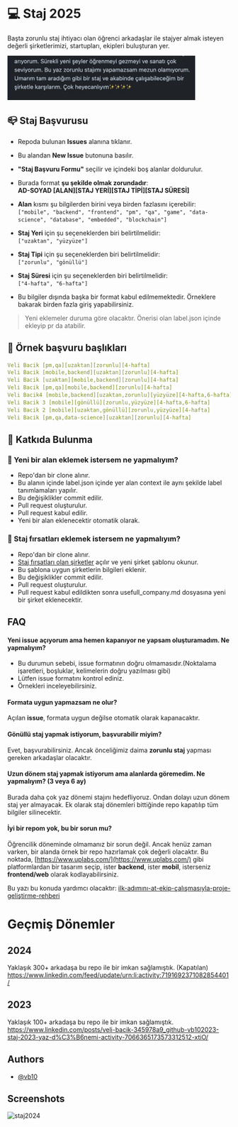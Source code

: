 
# 💻 Staj 2025

Başta zorunlu staj ihtiyacı olan öğrenci arkadaşlar ile stajyer almak isteyen değerli şirketlerimizi, startupları, ekipleri buluşturan yer.


<img src="./images/1714633070470.jpeg" alt="staj2024"  height="100">

## 📪 Staj Başvurusu

- Repoda bulunan **Issues** alanına tıklanır.
- Bu alandan **New Issue** butonuna basılır.
- **"Staj Başvuru Formu"** seçilir ve içindeki boş alanlar doldurulur.
- Burada format **şu şekilde olmak zorundadır**:  
  **AD-SOYAD [ALAN][STAJ YERİ][STAJ TİPİ][STAJ SÜRESİ]**
  
- **Alan** kısmı şu bilgilerden birini veya birden fazlasını içerebilir:  
  `["mobile", "backend", "frontend", "pm", "qa", "game", "data-science", "database", "embedded", "blockchain"]`
  
- **Staj Yeri** için şu seçeneklerden biri belirtilmelidir:  
  `["uzaktan", "yüzyüze"]`
  
- **Staj Tipi** için şu seçeneklerden biri belirtilmelidir:  
  `["zorunlu", "gönüllü"]`
  
- **Staj Süresi** için şu seçeneklerden biri belirtilmelidir:  
  `["4-hafta", "6-hafta"]`
  
- Bu bilgiler dışında başka bir format kabul edilmemektedir. Örneklere bakarak birden fazla giriş yapabilirsiniz.

> Yeni eklemeler duruma göre olacaktır. Önerisi olan label.json içinde ekleyip pr da atabilir.

## 📍 Örnek başvuru başlıkları

```yaml
Veli Bacik [pm,qa][uzaktan][zorunlu][4-hafta]
Veli Bacik [mobile,backend][uzaktan][zorunlu][4-hafta]
Veli Bacik [uzaktan][mobile,backend][zorunlu][4-hafta]
Veli Bacik [pm,qa][mobile,backend][zorunlu][4-hafta]
Veli Bacik4 [mobile,backend][uzaktan,zorunlu][yüzyüze][4-hafta,6-hafta]
Veli Bacik 3 [mobile][gönüllü][zorunlu,yüzyüze][4-hafta,6-hafta]
Veli Bacik 2 [mobile][uzaktan,gönüllü][zorunlu,yüzyüze][4-hafta]
Veli Bacik [pm,qa,data-science][uzaktan][zorunlu][4-hafta]
```

## 🤝 Katkıda Bulunma

### 📝 Yeni bir alan eklemek istersem ne yapmalıyım?

- Repo'dan bir clone alınır.
- Bu alanın içinde label.json içinde yer alan context ile aynı şekilde label tanımlamaları yapılır.
- Bu değişiklikler commit edilir.
- Pull request oluşturulur.
- Pull request kabul edilir.
- Yeni bir alan eklenecektir otomatik olarak.

### 📝 Staj fırsatları eklemek istersem ne yapmalıyım?

- Repo'dan bir clone alınır.
- [Staj fırsatları olan şirketler](usefull_company.md) açılır ve yeni şirket şablonu okunur.
- Bu şablona uygun şirketlerin bilgileri eklenir.
- Bu değişiklikler commit edilir.
- Pull request oluşturulur.
- Pull request kabul edildikten sonra usefull_company.md dosyasına yeni bir şirket eklenecektir.

## FAQ

#### Yeni issue açıyorum ama hemen kapanıyor ne yapsam oluşturamadım. Ne yapmalıyım?

- Bu durumun sebebi, issue formatının doğru olmamasıdır.(Noktalama işaretleri, boşluklar, kelimelerin doğru yazılması gibi)
- Lütfen issue formatını kontrol ediniz.
- Örnekleri inceleyebilirsiniz.

#### Formata uygun yapmazsam ne olur?

Açılan **issue**, formata uygun değilse otomatik olarak kapanacaktır.

#### Gönüllü staj yapmak istiyorum, başvurabilir miyim?

Evet, başvurabilirsiniz. Ancak önceliğimiz daima **zorunlu staj** yapması gereken arkadaşlar olacaktır.

#### Uzun dönem staj yapmak istiyorum ama alanlarda göremedim. Ne yapmalıyım? (3 veya 6 ay)
  Burada daha çok yaz dönemi stajını hedefliyoruz. Ondan dolayı uzun dönem staj yer almayacak. Ek olarak staj dönemleri bittiğinde repo kapatılıp tüm bilgiler silinecektir.

#### İyi bir repom yok, bu bir sorun mu?

Öğrencilik döneminde olmamanız bir sorun değil. Ancak henüz zaman varken, bir alanda örnek bir repo hazırlamak çok değerli olacaktır. Bu noktada, [https://www.uplabs.com/](https://www.uplabs.com/) gibi platformlardan bir tasarım seçip, ister **backend**, ister **mobil**, isterseniz **frontend/web** olarak kodlayabilirsiniz.

Bu yazı bu konuda yardımcı olacaktır: [ilk-adımını-at-ekip-çalışmasıyla-proje-geliştirme-rehberi](https://medium.com/@vbacik-10/i̇lk-adımını-at-ekip-çalışmasıyla-proje-geliştirme-rehberi-1a794972e724)



# Geçmiş Dönemler

## 2024 
Yaklaşık 300+ arkadaşa bu repo ile bir imkan sağlamıştık. (Kapatılan)
https://www.linkedin.com/feed/update/urn:li:activity:7191692371082854401/

## 2023

Yaklaşık 100+ arkadaşa bu repo ile bir imkan sağlamıştık.
https://www.linkedin.com/posts/veli-bacik-345978a9_github-vb102023-staj-2023-yaz-d%C3%B6nemi-activity-7066365173573312512-xtiO/


## Authors

- [@vb10](https://www.github.com/vb10)

## Screenshots


<img src="https://media.licdn.com/dms/image/v2/D4D22AQGmeTbvkROM7w/feedshare-shrink_2048_1536/feedshare-shrink_2048_1536/0/1714633072814?e=1741219200&v=beta&t=PGRQmLQczAKP4HECfFq-iaJa6ipeeLplq0uFLTJoXHo" alt="staj2024" width="500" height="375">